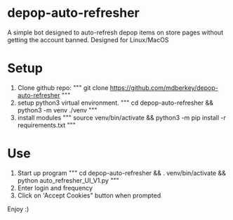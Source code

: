 # depop-auto-refresher
A simple bot designed to auto-refresh depop items on store pages without getting the account banned.
Designed for Linux/MacOS

# Setup
1. Clone github repo:
"""
git clone https://github.com/mdberkey/depop-auto-refresher
"""
2. setup python3 virtual environment.
"""
cd depop-auto-refresher && python3 -m venv ./venv
"""
3. install modules
"""
source venv/bin/activate && python3 -m pip install -r requirements.txt
"""

# Use
1. Start up program
"""
cd depop-auto-refresher && . venv/bin/activate && python auto_refresher_UI_V1.py
"""
2. Enter login and frequency
3. Click on 'Accept Cookies" button when prompted

Enjoy :)
